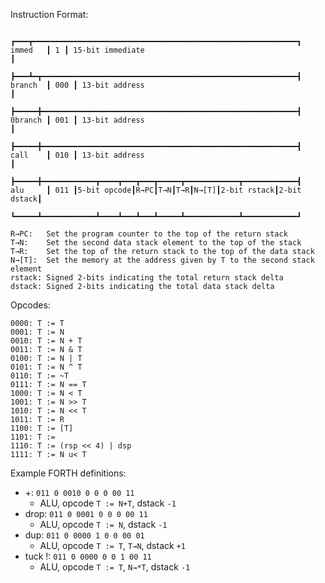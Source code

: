 
Instruction Format:

            ┏━━━┳━━━━━━━━━━━━━━━━━━━━━━━━━━━━━━━━━━━━━━━━━━━━━━━━━━━━━━━━━━━┓
    immed   ┃ 1 ┃ 15-bit immediate                                          ┃
            ┣━━━┻━┳━━━━━━━━━━━━━━━━━━━━━━━━━━━━━━━━━━━━━━━━━━━━━━━━━━━━━━━━━┫
    branch  ┃ 000 ┃ 13-bit address                                          ┃
            ┣━━━━━╋━━━━━━━━━━━━━━━━━━━━━━━━━━━━━━━━━━━━━━━━━━━━━━━━━━━━━━━━━┫
    0branch ┃ 001 ┃ 13-bit address                                          ┃
            ┣━━━━━╋━━━━━━━━━━━━━━━━━━━━━━━━━━━━━━━━━━━━━━━━━━━━━━━━━━━━━━━━━┫
    call    ┃ 010 ┃ 13-bit address                                          ┃
            ┣━━━━━╋━━━━━━━━━━━━┳━━━━┳━━━┳━━━┳━━━━━┳━━━━━━━━━━━━┳━━━━━━━━━━━━┫
    alu     ┃ 011 ┃5-bit opcode┃R→PC┃T→N┃T→R┃N→[T]┃2-bit rstack┃2-bit dstack┃
            ┗━━━━━┻━━━━━━━━━━━━┻━━━━┻━━━┻━━━┻━━━━━┻━━━━━━━━━━━━┻━━━━━━━━━━━━┛

    R→PC:   Set the program counter to the top of the return stack
    T→N:    Set the second data stack element to the top of the stack
    T→R:    Set the top of the return stack to the top of the data stack
    N→[T]:  Set the memory at the address given by T to the second stack element
    rstack: Signed 2-bits indicating the total return stack delta
    dstack: Signed 2-bits indicating the total data stack delta

Opcodes:

    0000: T := T
    0001: T := N
    0010: T := N + T
    0011: T := N & T
    0100: T := N | T
    0101: T := N ^ T
    0110: T := ~T
    0111: T := N == T
    1000: T := N < T
    1001: T := N >> T
    1010: T := N << T
    1011: T := R
    1100: T := [T]
    1101: T := 
    1110: T := (rsp << 4) | dsp
    1111: T := N u< T

Example FORTH definitions:

- +: `011 0 0010 0 0 0 00 11`
    - ALU, opcode `T := N+T`, dstack `-1`
- drop: `011 0 0001 0 0 0 00 11`
    - ALU, opcode `T := N`, dstack `-1`
- dup: `011 0 0000 1 0 0 00 01`
    - ALU, opcode `T := T`, `T→N`, dstack `+1`
- tuck !: `011 0 0000 0 0 1 00 11`
    - ALU, opcode `T := T`, `N→*T`, dstack `-1`

